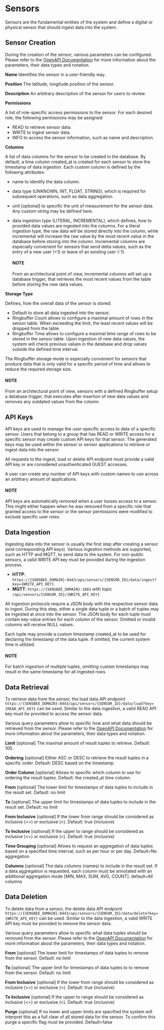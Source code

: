 <a id="ref-sensor"></a>

# Sensors

Sensors are the fundamental entities of the system and define a digital or physical sensor that should ingest data into the system.

## Sensor Creation

During the creation of the sensor, various parameters can be configured.
Please refer to the [OpenAPI Documentation](../developer-guide/openapi.md#openapi) for more information about the parameters, their data types and notation.

**Name**
Identifies the sensor in a user-friendly way.

**Position**
The latitude, longitude position of the sensor.

**Description**
An arbitrary description of the sensor for users to review.

**Permissions**

A list of role-specific access permissions to the sensor.
For each desired role, the following permissions may be assigned:

- READ to retrieve sensor data.
- WRITE to ingest sensor data.
- INFO to access the sensor information, such as name and description.

**Columns**

A list of data columns for the sensor to be created in the database.
By default, a time column created_at is created for each sensor to store the timestamp of data ingestion.
Each custom column is defined by the following attributes:

- name to identify the data column.
- data type (UNKNOWN, INT, FLOAT, STRING), which is required for subsequent operations, such as data aggregation.
- unit [optional] to specific the unit of measurement for the sensor data. Any custom string may be defined here.
- data ingestion type (LITERAL, INCREMENTAL), which defines, how to provided data values are ingested into the columns.
  For a literal ingestion type, the raw data will be stored directly into the column, while incremental will increase the raw value by the most recent value in the database before storing into the column.
  Incremental columns are especially convenient for sensors that send delta values, such as the entry of a new user (+1) or leave of an existing user (-1).

  #### NOTE
  From an architectural point of view, incremental columns will set up a database trigger, that retrieves the most recent values from the table before storing the new data values.

**Storage Type**

Defines, how the overall data of the sensor is stored:

- Default to store all data ingested into the sensor.
- Ringbuffer Count allows to configure a maximal amount of rows in the sensor table. When exceeding the limit, the least recent values will be dropped from the table.
- Ringbuffer Time allows to configure a maximal time range of rows to be stored in the sensor table. Upon ingestion of new data values, the system will check previous values in the database and drop values outside the defined time interval.

The Ringbuffer storage mode is especially convenient for sensors that produce data that is only valid for a specific period of time and allows to reduce the required storage size.

#### NOTE
From an architectural point of view, sensors with a defined Ringbuffer setup a database trigger, that executes after insertion of new data values and removes any outdated values from the column.

## API Keys

API keys are used to manage the user-specific access to data of a specific sensor.
Users that belong to a group that has READ or WRITE access for a specific sensor may create custom API keys for that sensor.
The generated keys may be used within the sensor or sensor applications to retrieve or ingest data into the sensor.

All requests to the ingest, load or delete API endpoint must provide a valid API key or are considered unauthenticated GUEST accesses.

A user can create any number of API keys with custom names to use across an arbitrary amount of applications.

#### NOTE
API keys are automatically removed when a user looses access to a sensor. This might either happen when he was removed from a specific role that granted access to the sensor
or the sensor permissions were modified to exclude specific user roles.

## Data Ingestion

Ingesting data into the sensor is usually the first step after creating a sensor (and corresponding API keys).
Various ingestion methods are supported, such as HTTP and MQTT, to send data to the system.
For non-public sensors, a valid WRITE API key must be provided during the ingestion process.

- **HTTP**: `https://{SENSBEE_DOMAIN}:8443/api/sensors/{SENSOR_ID}/data/ingest?key={WRITE_API_KEY}`
- **MQTT**: `https://{SENSBEE_DOMAIN}:1883` with topic `/api/sensors/{SENSOR_ID}/{WRITE_API_KEY}`

All ingestion protocols require a JSON body with the respective sensor data to ingest.
During this step, either a single data tuple or a batch of tuples may be ingested at once into the sensor.
The JSON body for each tuple must contain key-value entries for each column of the sensor.
Omitted or invalid columns will receive NULL values.

Each tuple may provide a custom timestamp created_at to be used for declaring the timestamp of the data tuple.
If omitted, the current system time is utilized.

#### NOTE
For batch ingestion of multiple tuples, omitting custom timestamps may result in the same timestamp for all ingested rows.

## Data Retrieval

To retrieve data from the sensor, the load data API endpoint `https://{SENSBEE_DOMAIN}:8443/api/sensors/{SENSOR_ID}/data/load?key={READ_API_KEY}` can be used.
Similar to the data ingestion, a valid READ API key must be provided to access the sensor data.

Various query parameters allow to specific how and what data should be retrieved from the sensor.
Please refer to the [OpenAPI Documentation](../developer-guide/openapi.md#openapi) for more information about the parameters, their data types and notation.

**Limit** [optional]
The maximal amount of result tuples to retrieve. Default: 100.

**Ordering** [optional]
Either ASC or DESC to retrieve the result tuples in a specific order. Default: DESC based on the timestamp.

**Order Column** [optional]
Allows to specific which column to use for ordering the result tuples. Default: the created_at time column.

**From** [optional]
The lower limit for timestamps of data tuples to include in the result set. Default: no limit

**To** [optional]
The upper limit for timestamps of data tuples to include in the result set. Default: no limit

**From Inclusive** [optional]
If the lower from range should be considered as inclusive (>=) or exclusive (>). Default: true (inclusive)

**To Inclusive** [optional]
If the upper to range should be considered as inclusive (<=) or exclusive (<). Default: true (inclusive)

**Time Grouping** [optional]
Allows to request an aggregation of data tuples based on a specified time interval, such as per hour or per day. Default=No aggregation

**Columns** [optional]
The data columns (names) to include in the result set.
If a data aggregation is requested, each column must be annotated with an additional aggregation mode [MIN, MAX, SUM, AVG, COUNT].
default=All columns

## Data Deletion

To delete data from a sensor, the delete data API endpoint `https://{SENSBEE_DOMAIN}:8443/api/sensors/{SENSOR_ID}/data/delete?key={WRITE_API_KEY}` can be used.
Similar to the data ingestion, a valid WRITE API key must be provided to remove the sensor data.

Various query parameters allow to specific what data tuples should be removed from the sensor.
Please refer to the [OpenAPI Documentation](../developer-guide/openapi.md#openapi) for more information about the parameters, their data types and notation.

**From** [optional]
The lower limit for timestamps of data tuples to remove from the sensor. Default: no limit

**To** [optional]
The upper limit for timestamps of data tuples to to remove from the sensor. Default: no limit

**From Inclusive** [optional]
If the lower from range should be considered as inclusive (>=) or exclusive (>). Default: true (inclusive)

**To Inclusive** [optional]
If the upper to range should be considered as inclusive (<=) or exclusive (<). Default: true (inclusive)

**Purge** [optional]
If no lower and upper limits are specified the system will interpret this as a full clear of all stored data for the sensor.
To confirm this purge a specific flag must be provided. Default=false
